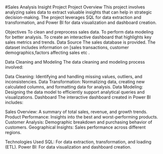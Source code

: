 #Sales Analysis Insight Project
Project Overview
This project involves analyzing sales data to extract valuable insights that can help in strategic decision-making. The project leverages SQL for data extraction and transformation, and Power BI for data visualization and dashboard creation.

Objectives
To clean and preprocess sales data.
To perform data modeling for better analysis.
To create an interactive dashboard that highlights key sales metrics and trends.
Data Source
The sales database is provided. The dataset includes information on [sales transactions, customer demographics,factors affecting sales etc .

Data Cleaning and Modeling
The data cleaning and modeling process involved:

Data Cleaning: Identifying and handling missing values, outliers, and inconsistencies.
Data Transformation: Normalizing data, creating new calculated columns, and formatting data for analysis.
Data Modeling: Designing the data model to efficiently support analytical queries and visualizations.
Dashboard
The interactive dashboard created in Power BI includes:

Sales Overview: A summary of total sales, revenue, and growth trends.
Product Performance: Insights into the best and worst-performing products.
Customer Analysis: Demographic breakdown and purchasing behavior of customers.
Geographical Insights: Sales performance across different regions.

Technologies Used
SQL: For data extraction, transformation, and loading (ETL).
Power BI: For data visualization and dashboard creation.
